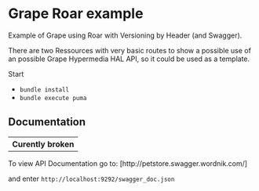 # Grape Roar example

Example of Grape using Roar with Versioning by Header (and Swagger).

There are two Ressources with very basic routes to show a possible use of an possible Grape Hypermedia HAL API, so it could be used as a template.

Start

* `bundle install`
* `bundle execute puma`

## Documentation

<table>
 <tr> <th> Curently broken </th></tr>
</table>
To view API Documentation go to:
[http://petstore.swagger.wordnik.com/]

and enter `http://localhost:9292/swagger_doc.json`


